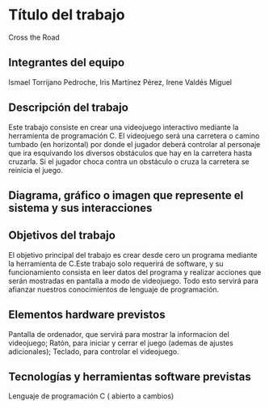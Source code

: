 # Título del trabajo
Cross the Road

## Integrantes del equipo
Ismael Torrijano Pedroche,  Iris Martínez Pérez,  Irene Valdés Miguel

## Descripción del trabajo
Este trabajo consiste en crear una videojuego  interactivo mediante la herramienta de programación C. El videojuego será una carretera o camino tumbado (en horizontal) por donde el jugador deberá controlar al personaje que ira esquivando los diversos obstáculos que hay en la carretera hasta cruzarla. Si el jugador choca contra un obstáculo o cruza la carretera se reinicia el juego.

## Diagrama, gráfico o imagen que represente el sistema y sus interacciones

## Objetivos del trabajo
El objetivo principal del trabajo es crear desde cero un programa mediante la herramienta de C.Este trabajo solo requerirá de software, y su funcionamiento consista en leer datos del programa y realizar acciones que serán mostradas en pantalla a modo de videojuego. Todo esto servirá para afianzar nuestros conocimientos de lenguaje de programación.

## Elementos hardware previstos
Pantalla de ordenador, que servirá para mostrar la informacion del videojuego;
Ratón, para iniciar y cerrar el juego (ademas de ajustes adicionales);
Teclado, para controlar el videojuego.
## Tecnologías y herramientas software previstas
Lenguaje de programación C ( abierto a cambios)
